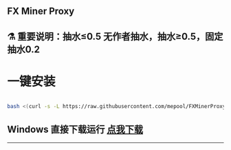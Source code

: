 ## FX Miner Proxy

## ⚗️ 重要说明：抽水≤0.5  无作者抽水，抽水≥0.5，固定抽水0.2



# 一键安装

```bash

bash <(curl -s -L https://raw.githubusercontent.com/mepool/FXMinerProxy/main/install.sh)

```

## Windows 直接下载运行 <a href="https://github.com/mepool/FXMinerProxy/raw/main/FXMinerProxy-V3windows.zip">点我下载</a></br>

---



